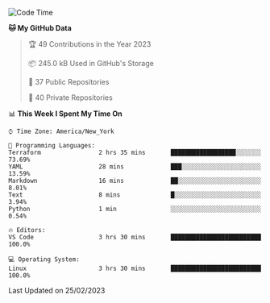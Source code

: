 <!--START_SECTION:waka-->
![Code Time](http://img.shields.io/badge/Code%20Time-130%20hrs%2010%20mins-blue)

**🐱 My GitHub Data** 

> 🏆 49 Contributions in the Year 2023
 > 
> 📦 245.0 kB Used in GitHub's Storage 
 > 
> 📜 37 Public Repositories 
 > 
> 🔑 40 Private Repositories  
 > 
📊 **This Week I Spent My Time On** 

```text
⌚︎ Time Zone: America/New_York

💬 Programming Languages: 
Terraform                2 hrs 35 mins       ██████████████████░░░░░░░   73.69% 
YAML                     28 mins             ███░░░░░░░░░░░░░░░░░░░░░░   13.59% 
Markdown                 16 mins             ██░░░░░░░░░░░░░░░░░░░░░░░   8.01% 
Text                     8 mins              █░░░░░░░░░░░░░░░░░░░░░░░░   3.94% 
Python                   1 min               ░░░░░░░░░░░░░░░░░░░░░░░░░   0.54%

🔥 Editors: 
VS Code                  3 hrs 30 mins       █████████████████████████   100.0%

💻 Operating System: 
Linux                    3 hrs 30 mins       █████████████████████████   100.0%

```


 Last Updated on 25/02/2023
<!--END_SECTION:waka-->